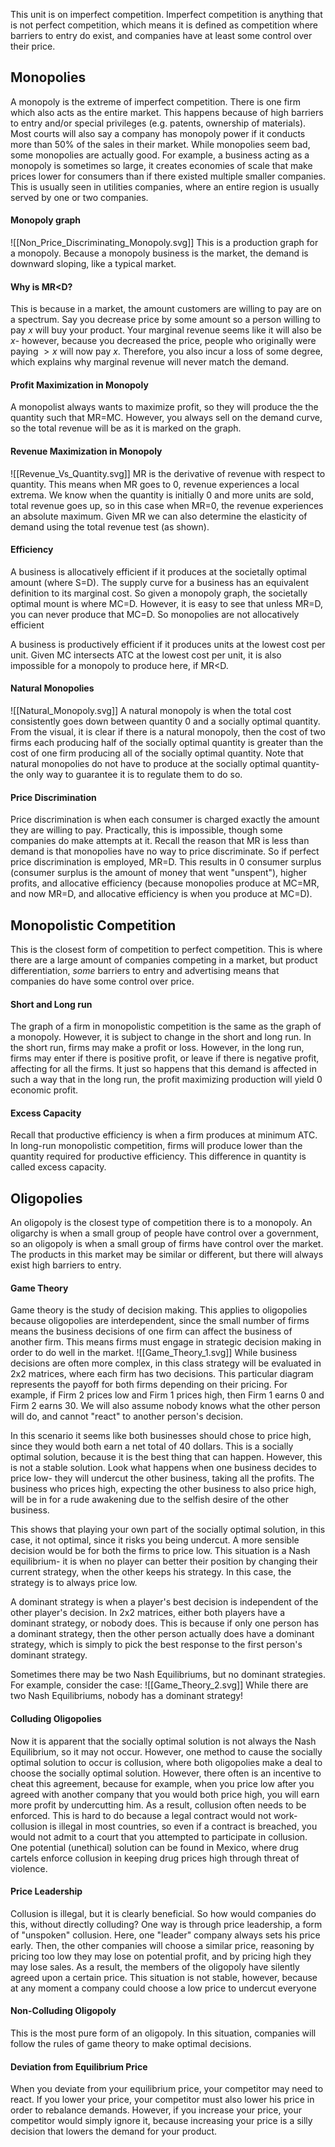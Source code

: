 
This unit is on imperfect competition. Imperfect competition is anything that is not perfect competition, which means it is defined as competition where barriers to entry do exist, and companies have at least some control over their price.
## Monopolies
A monopoly is the extreme of imperfect competition. There is one firm which also acts as the entire market. This happens because of high barriers to entry and/or special privileges (e.g. patents, ownership of materials). Most courts will also say a company has monopoly power if it conducts more than 50% of the sales in their market. While monopolies seem bad, some monopolies are actually good. For example, a business acting as a monopoly is sometimes so large, it creates economies of scale that make prices lower for consumers than if there existed multiple smaller companies. This is usually seen in utilities companies, where an entire region is usually served by one or two companies.

#### Monopoly graph
![[Non_Price_Discriminating_Monopoly.svg]]
This is a production graph for a monopoly. Because a monopoly business is the market, the demand is downward sloping, like a typical market.
#### Why is MR<D?
This is because in a market, the amount customers are willing to pay are on a spectrum. Say you decrease price by some amount so a person willing to pay $x$ will buy your product. Your marginal revenue seems like it will also be $x$- however, because you decreased the price, people who originally were paying $>x$ will now pay $x$. Therefore, you also incur a loss of some degree, which explains why marginal revenue will never match the demand. 
#### Profit Maximization in Monopoly
A monopolist always wants to maximize profit, so they will produce the the quantity such that MR=MC. However, you always sell on the demand curve, so the total revenue will be as it is marked on the graph. 
#### Revenue Maximization in Monopoly
![[Revenue_Vs_Quantity.svg]]
MR is the derivative of revenue with respect to quantity. This means when MR goes to $0$, revenue experiences a local extrema. We know when the quantity is initially $0$ and more units are sold, total revenue goes up, so in this case when MR=$0$, the revenue experiences an absolute maximum. Given MR we can also determine the elasticity of demand using the total revenue test (as shown).
#### Efficiency
A business is allocatively efficient if it produces at the societally optimal amount (where S=D). The supply curve for a business has an equivalent definition to its marginal cost. So given a monopoly graph, the societally optimal mount is where MC=D. However, it is easy to see that unless MR=D, you can never produce that MC=D. So monopolies are not allocatively efficient

A business is productively efficient if it produces units at the lowest cost per unit. Given MC intersects ATC at the lowest cost per unit, it is also impossible for a monopoly to produce here, if MR<D.
#### Natural Monopolies
![[Natural_Monopoly.svg]]
A natural monopoly is when the total cost consistently goes down between quantity $0$ and a socially optimal quantity. From the visual, it is clear if there is a natural monopoly, then the cost of two firms each producing half of the socially optimal quantity is greater than the cost of one firm producing all of the socially optimal quantity. Note that natural monopolies do not have to produce at the socially optimal quantity- the only way to guarantee it is to regulate them to do so.
#### Price Discrimination
Price discrimination is when each consumer is charged exactly the amount they are willing to pay. Practically, this is impossible, though some companies do make attempts at it. Recall the reason that MR is less than demand is that monopolies have no way to price discriminate. So if perfect price discrimination is employed, MR=D. This results in $0$ consumer surplus (consumer surplus is the amount of money that went "unspent"), higher profits, and allocative efficiency (because monopolies produce at MC=MR, and now MR=D, and allocative efficiency is when you produce at MC=D).
## Monopolistic Competition
This is the closest form of competition to perfect competition. This is where there are a large amount of companies competing in a market, but product differentiation, *some* barriers to entry and advertising means that companies do have some control over price. 
#### Short and Long run
The graph of a firm in monopolistic competition is the same as the graph of a monopoly. However, it is subject to change in the short and long run. In the short run, firms may make a profit or loss. However, in the long run, firms may enter if there is positive profit, or leave if there is negative profit, affecting for all the firms. It just so happens that this demand is affected in such a way that in the long run, the profit maximizing production will yield $0$ economic profit.
#### Excess Capacity
Recall that productive efficiency is when a firm produces at minimum ATC. In long-run monopolistic competition, firms will produce lower than the quantity required for productive efficiency. This difference in quantity is called excess capacity.
## Oligopolies
An oligopoly is the closest type of competition there is to a monopoly. An oligarchy is when a small group of people have control over a government, so an oligopoly is when a small group of firms have control over the market. The products in this market may be similar or different, but there will always exist high barriers to entry.
#### Game Theory
Game theory is the study of decision making. This applies to oligopolies because oligopolies are interdependent, since the small number of firms means the business decisions of one firm can affect the business of another firm. This means firms must engage in strategic decision making in order to do well in the market.
![[Game_Theory_1.svg]]
While business decisions are often more complex, in this class strategy will be evaluated in 2x2 matrices, where each firm has two decisions. This particular diagram represents the payoff for both firms depending on their pricing. For example, if Firm 2 prices low and Firm 1 prices high, then Firm 1 earns $0$ and Firm 2 earns $30$. We will also assume nobody knows what the other person will do, and cannot "react" to another person's decision.

In this scenario it seems like both businesses should chose to price high, since they would both earn a net total of $40$ dollars. This is a socially optimal solution, because it is the best thing that can happen. However, this is not a stable solution. Look what happens when one business decides to price low- they will undercut the other business, taking all the profits. The business who prices high, expecting the other business to also price high, will be in for a rude awakening due to the selfish desire of the other business.

This shows that playing your own part of the socially optimal solution, in this case, it not optimal, since it risks you being undercut. A more sensible decision would be for both the firms to price low. This situation is a Nash equilibrium- it is when no player can better their position by changing their current strategy, when the other keeps his strategy. In this case, the strategy is to always price low. 

A dominant strategy is when a player's best decision is independent of the other player's decision. In 2x2 matrices, either both players have a dominant strategy, or nobody does. This is because if only one person has a dominant strategy, then the other person actually does have a dominant strategy, which is simply to pick the best response to the first person's dominant strategy. 

Sometimes there may be two Nash Equilibriums, but no dominant strategies. For example, consider the case:
![[Game_Theory_2.svg]]
While there are two Nash Equilibriums, nobody has a dominant strategy!
#### Colluding Oligopolies
Now it is apparent that the socially optimal solution is not always the Nash Equilibrium, so it may not occur. However, one method to cause the socially optimal solution to occur is collusion, where both oligopolies make a deal to choose the socially optimal solution. However, there often is an incentive to cheat this agreement, because for example, when you price low after you agreed with another company that you would both price high, you will earn more profit by undercutting him. As a result, collusion often needs to be enforced. This is hard to do because a legal contract would not work- collusion is illegal in most countries, so even if a contract is breached, you would not admit to a court that you attempted to participate in collusion. One potential (unethical) solution can be found in Mexico, where drug cartels enforce collusion in keeping drug prices high through threat of violence.
#### Price Leadership
Collusion is illegal, but it is clearly beneficial. So how would companies do this, without directly colluding? One way is through price leadership, a form of "unspoken" collusion. Here, one "leader" company always sets his price early. Then, the other companies will choose a similar price, reasoning by pricing too low they may lose on potential profit, and by pricing high they may lose sales. As a result, the members of the oligopoly have silently agreed upon a certain price. This situation is not stable, however, because at any moment a company could choose a low price to undercut everyone
#### Non-Colluding Oligopoly
This is the most pure form of an oligopoly. In this situation, companies will follow the rules of game theory to make optimal decisions.
#### Deviation from Equilibrium Price
When you deviate from your equilibrium price, your competitor may need to react. If you lower your price, your competitor must also lower his price in order to rebalance demands. However, if you increase your price, your competitor would simply ignore it, because increasing your price is a silly decision that lowers the demand for your product. 